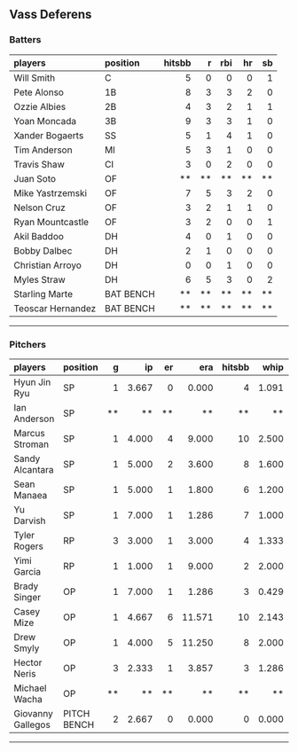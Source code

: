 ## Vass Deferens

### Batters

 
|players           |position  | hitsbb|  r| rbi| hr| sb| 
|:-----------------|:---------|------:|--:|---:|--:|--:| 
|Will Smith        |C         |      5|  0|   0|  0|  1| 
|Pete Alonso       |1B        |      8|  3|   3|  2|  0| 
|Ozzie Albies      |2B        |      4|  3|   2|  1|  1| 
|Yoan Moncada      |3B        |      9|  3|   3|  1|  0| 
|Xander Bogaerts   |SS        |      5|  1|   4|  1|  0| 
|Tim Anderson      |MI        |      5|  3|   1|  0|  0| 
|Travis Shaw       |CI        |      3|  0|   2|  0|  0| 
|Juan Soto         |OF        |     **| **|  **| **| **| 
|Mike Yastrzemski  |OF        |      7|  5|   3|  2|  0| 
|Nelson Cruz       |OF        |      3|  2|   1|  1|  0| 
|Ryan Mountcastle  |OF        |      3|  2|   0|  0|  1| 
|Akil Baddoo       |DH        |      4|  0|   1|  0|  0| 
|Bobby Dalbec      |DH        |      2|  1|   0|  0|  0| 
|Christian Arroyo  |DH        |      0|  0|   1|  0|  0| 
|Myles Straw       |DH        |      6|  5|   3|  0|  2| 
|Starling Marte    |BAT BENCH |     **| **|  **| **| **| 
|Teoscar Hernandez |BAT BENCH |     **| **|  **| **| **| 


* * *

### Pitchers

 
|players           |position    |  g|    ip| er|    era| hitsbb|  whip| so|  w| sv| 
|:-----------------|:-----------|--:|-----:|--:|------:|------:|-----:|--:|--:|--:| 
|Hyun Jin Ryu      |SP          |  1| 3.667|  0|  0.000|      4| 1.091|  5|  0|  0| 
|Ian Anderson      |SP          | **|    **| **|     **|     **|    **| **| **| **| 
|Marcus Stroman    |SP          |  1| 4.000|  4|  9.000|     10| 2.500|  4|  0|  0| 
|Sandy Alcantara   |SP          |  1| 5.000|  2|  3.600|      8| 1.600|  4|  0|  0| 
|Sean Manaea       |SP          |  1| 5.000|  1|  1.800|      6| 1.200|  6|  1|  0| 
|Yu Darvish        |SP          |  1| 7.000|  1|  1.286|      7| 1.000|  9|  1|  0| 
|Tyler Rogers      |RP          |  3| 3.000|  1|  3.000|      4| 1.333|  1|  0|  1| 
|Yimi Garcia       |RP          |  1| 1.000|  1|  9.000|      2| 2.000|  0|  0|  0| 
|Brady Singer      |OP          |  1| 7.000|  1|  1.286|      3| 0.429|  8|  1|  0| 
|Casey Mize        |OP          |  1| 4.667|  6| 11.571|     10| 2.143|  1|  0|  0| 
|Drew Smyly        |OP          |  1| 4.000|  5| 11.250|      8| 2.000|  4|  0|  0| 
|Hector Neris      |OP          |  3| 2.333|  1|  3.857|      3| 1.286|  2|  0|  2| 
|Michael Wacha     |OP          | **|    **| **|     **|     **|    **| **| **| **| 
|Giovanny Gallegos |PITCH BENCH |  2| 2.667|  0|  0.000|      0| 0.000|  2|  0|  1| 


* * *


